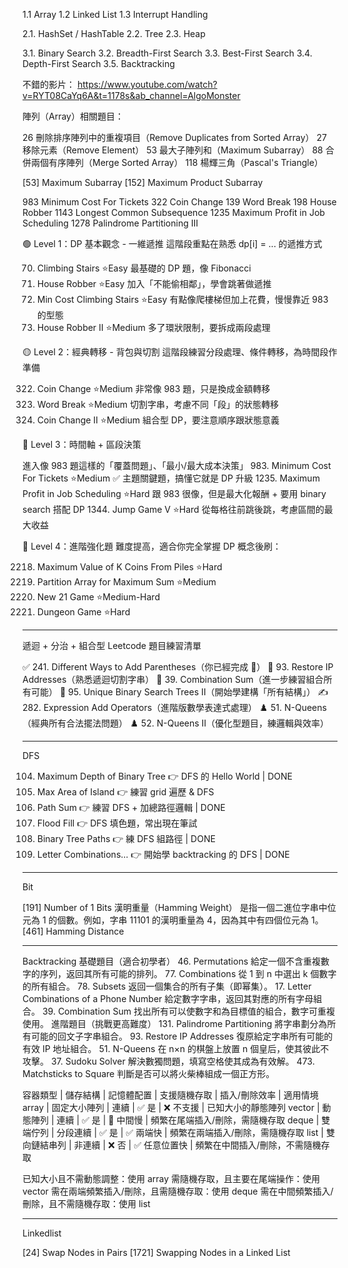 1.1 Array
1.2 Linked List
1.3 Interrupt Handling

2.1. HashSet / HashTable
2.2. Tree
2.3. Heap

3.1. Binary Search
3.2. Breadth-First Search
3.3. Best-First Search
3.4. Depth-First Search
3.5. Backtracking

不錯的影片：
https://www.youtube.com/watch?v=RYT08CaYq6A&t=1178s&ab_channel=AlgoMonster


陣列（Array）相關題目：
<!-- https://zansy.github.io/2019/08/27/leetcode-easy/ -->

26 刪除排序陣列中的重複項目（Remove Duplicates from Sorted Array）
27 移除元素（Remove Element）
53 最大子陣列和（Maximum Subarray）
88 合併兩個有序陣列（Merge Sorted Array）
118 楊輝三角（Pascal's Triangle）


<!-- Kadane's Algorithm -->
[53] Maximum Subarray
[152] Maximum Product Subarray


<!-- DP -->

983 Minimum Cost For Tickets
322 Coin Change
139 Word Break
198 House Robber
1143 Longest Common Subsequence
1235 Maximum Profit in Job Scheduling
1278 Palindrome Partitioning III

🟢 Level 1：DP 基本觀念 - 一維遞推
這階段重點在熟悉 dp[i] = ... 的遞推方式

70. Climbing Stairs ⭐️Easy
最基礎的 DP 題，像 Fibonacci
198. House Robber ⭐️Easy
加入「不能偷相鄰」，學會跳著做遞推
746. Min Cost Climbing Stairs ⭐️Easy
有點像爬樓梯但加上花費，慢慢靠近 983 的型態
213. House Robber II ⭐️Medium
多了環狀限制，要拆成兩段處理

🟡 Level 2：經典轉移 - 背包與切割
這階段練習分段處理、條件轉移，為時間段作準備

322. Coin Change ⭐️Medium
非常像 983 題，只是換成金額轉移
139. Word Break ⭐️Medium
切割字串，考慮不同「段」的狀態轉移
518. Coin Change II ⭐️Medium
組合型 DP，要注意順序跟狀態意義

🔵 Level 3：時間軸 + 區段決策

進入像 983 題這樣的「覆蓋問題」、「最小/最大成本決策」
983. Minimum Cost For Tickets ⭐️Medium
✅ 主題關鍵題，搞懂它就是 DP 升級
1235. Maximum Profit in Job Scheduling ⭐️Hard
跟 983 很像，但是最大化報酬 + 要用 binary search 搭配 DP
1344. Jump Game V ⭐️Hard
從每格往前跳後跳，考慮區間的最大收益

🔴 Level 4：進階強化題
難度提高，適合你完全掌握 DP 概念後刷：

2218. Maximum Value of K Coins From Piles ⭐️Hard
1043. Partition Array for Maximum Sum ⭐️Medium
837. New 21 Game ⭐️Medium-Hard
174. Dungeon Game ⭐️Hard



------
遞迴 + 分治 + 組合型 Leetcode 題目練習清單

✅ 241. Different Ways to Add Parentheses（你已經完成 🎉）
🔢 93. Restore IP Addresses（熟悉遞迴切割字串）
🔁 39. Combination Sum（進一步練習組合所有可能）
🌲 95. Unique Binary Search Trees II（開始學建構「所有結構」）
✍️ 282. Expression Add Operators（進階版數學表達式處理）
♟️ 51. N-Queens（經典所有合法擺法問題）
♟️ 52. N-Queens II（優化型題目，練邏輯與效率）

------
DFS

104. Maximum Depth of Binary Tree 👉 DFS 的 Hello World | DONE
695. Max Area of Island 👉 練習 grid 遍歷 & DFS
112. Path Sum 👉 練習 DFS + 加總路徑邏輯 | DONE
733. Flood Fill 👉 DFS 填色題，常出現在筆試
257. Binary Tree Paths 👉 練 DFS 組路徑 | DONE
17. Letter Combinations... 👉 開始學 backtracking 的 DFS | DONE

------
Bit

[191] Number of 1 Bits
漢明重量（Hamming Weight） 是指一個二進位字串中位元為 1 的個數。例如，字串 11101 的漢明重量為 4，因為其中有四個位元為 1。​
[461] Hamming Distance

------
Backtracking
基礎題目（適合初學者）
46. Permutations 給定一個不含重複數字的序列，返回其所有可能的排列。
77. Combinations 從 1 到 n 中選出 k 個數字的所有組合。
78. Subsets 返回一個集合的所有子集（即幂集）。
17. Letter Combinations of a Phone Number 給定數字字串，返回其對應的所有字母組合。
39. Combination Sum 找出所有可以使數字和為目標值的組合，數字可重複使用。
進階題目（挑戰更高難度）
131. Palindrome Partitioning 將字串劃分為所有可能的回文子字串組合。
93. Restore IP Addresses 復原給定字串所有可能的有效 IP 地址組合。
51. N-Queens 在 n×n 的棋盤上放置 n 個皇后，使其彼此不攻擊。
37. Sudoku Solver 解決數獨問題，填寫空格使其成為有效解。
473. Matchsticks to Square 判斷是否可以將火柴棒組成一個正方形。



容器類型 | 儲存結構 | 記憶體配置 | 支援隨機存取 | 插入/刪除效率 | 適用情境
array | 固定大小陣列 | 連續 | ✅ 是 | ❌ 不支援 | 已知大小的靜態陣列
vector | 動態陣列 | 連續 | ✅ 是 | 🚫 中間慢 | 頻繁在尾端插入/刪除，需隨機存取
deque | 雙端佇列 | 分段連續 | ✅ 是 | ✅ 兩端快 | 頻繁在兩端插入/刪除，需隨機存取
list | 雙向鏈結串列 | 非連續 | ❌ 否 | ✅ 任意位置快 | 頻繁在中間插入/刪除，不需隨機存取


已知大小且不需動態調整：​使用 array
需隨機存取，且主要在尾端操作：​使用 vector
需在兩端頻繁插入/刪除，且需隨機存取：​使用 deque
需在中間頻繁插入/刪除，且不需隨機存取：​使用 list

------
Linkedlist

[24] Swap Nodes in Pairs
[1721] Swapping Nodes in a Linked List